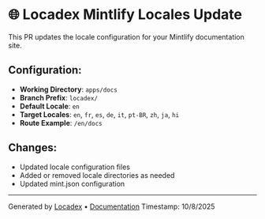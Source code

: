 # 🌐 Locadex Mintlify Locales Update

This PR updates the locale configuration for your Mintlify documentation site.

## Configuration:

- **Working Directory**: `apps/docs`
- **Branch Prefix**: `locadex/`
- **Default Locale**: `en`
- **Target Locales**: `en`, `fr`, `es`, `de`, `it`, `pt-BR`, `zh`, `ja`, `hi`
- **Route Example**: `/en/docs`

## Changes:

- Updated locale configuration files
- Added or removed locale directories as needed
- Updated mint.json configuration

---

Generated by [Locadex](https://generaltranslation.com) • [Documentation](https://generaltranslation.com/docs)
Timestamp: 10/8/2025
